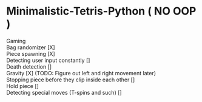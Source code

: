 # Minimalistic-Tetris-Python ( NO OOP )
Gaming               
Bag randomizer [X]               
Piece spawning [X]               
Detecting user input constantly []               
Death detection []               
Gravity [X] (TODO: Figure out left and right movement later)               
Stopping piece before they clip inside each other []               
Hold piece []               
Detecting special moves (T-spins and such) []               
